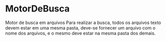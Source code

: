 # MotorDeBusca
Motor de busca em arquivos 
Para realizar a busca, todos os arquivos texto devem estar em uma mesma pasta, deve-se fornecer um arquivo com o nome dos arquivos, e o mesmo deve estar na mesma pasta dos demais.
